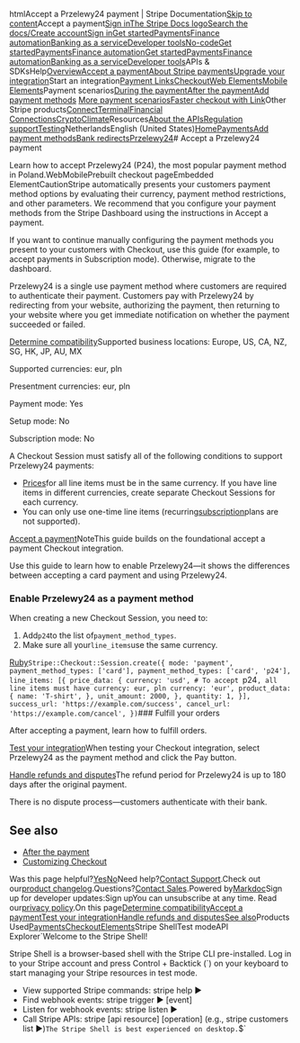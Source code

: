 htmlAccept a Przelewy24 payment | Stripe Documentation[Skip to content](#main-content)Accept a payment[Sign in](https://dashboard.stripe.com/login?redirect=https%3A%2F%2Fdocs.stripe.com%2Fpayments%2Fp24%2Faccept-a-payment)[The Stripe Docs logo](/)[Search the docs/](#)[Create account](https://dashboard.stripe.com/register)[Sign in](https://dashboard.stripe.com/login?redirect=https%3A%2F%2Fdocs.stripe.com%2Fpayments%2Fp24%2Faccept-a-payment)[Get started](/get-started)[Payments](/payments)[Finance automation](/finance-automation)[Banking as a service](/financial-services)[Developer tools](/development)[No-code](/no-code)[Get started](/get-started)[Payments](/payments)[Finance automation](/finance-automation)[](#)[Get started](/get-started)[Payments](/payments)[Finance automation](/finance-automation)[Banking as a service](/financial-services)[Developer tools](/development)[](#)APIs & SDKsHelp[Overview](/docs/payments)[Accept a payment](#)[About Stripe payments](#)[Upgrade your integration](/docs/payments/upgrades)Start an integration[Payment Links](#)[Checkout](#)[Web Elements](#)[Mobile Elements](#)Payment scenarios[During the payment](#)[After the payment](#)[Add payment methods](#)
[More payment scenarios](#)[Faster checkout with Link](#)Other Stripe products[Connect](#)[Terminal](#)[Financial Connections](#)[Crypto](#)[Climate](#)Resources[About the APIs](#)[Regulation support](#)[Testing](/docs/testing)NetherlandsEnglish (United States)[](#)[](#)[Home](/docs)[Payments](/docs/payments)[Add payment methods](/docs/payments/payment-methods/overview)[Bank redirects](/docs/payments/bank-redirects)[Przelewy24](/docs/payments/p24)# Accept a Przelewy24 payment

Learn how to accept Przelewy24 (P24), the most popular payment method in Poland.WebMobilePrebuilt checkout pageEmbedded ElementCautionStripe automatically presents your customers payment method options by evaluating their currency, payment method restrictions, and other parameters. We recommend that you configure your payment methods from the Stripe Dashboard using the instructions in Accept a payment.

If you want to continue manually configuring the payment methods you present to your customers with Checkout, use this guide (for example, to accept payments in Subscription mode). Otherwise, migrate to the dashboard.

Przelewy24 is a single use payment method where customers are required to authenticate their payment. Customers pay with Przelewy24 by redirecting from your website, authorizing the payment, then returning to your website where you get immediate notification on whether the payment succeeded or failed.

[Determine compatibility](#compatibility)Supported business locations: Europe, US, CA, NZ, SG, HK, JP, AU, MX

Supported currencies: eur, pln

Presentment currencies: eur, pln

Payment mode: Yes

Setup mode: No

Subscription mode: No

A Checkout Session must satisfy all of the following conditions to support Przelewy24 payments:

- [Prices](/api/prices)for all line items must be in the same currency. If you have line items in different currencies, create separate Checkout Sessions for each currency.
- You can only use one-time line items (recurring[subscription](/billing/subscriptions/creating)plans are not supported).

[Accept a payment](#accept-a-payment)NoteThis guide builds on the foundational accept a payment Checkout integration.

Use this guide to learn how to enable Przelewy24—it shows the differences between accepting a card payment and using Przelewy24.

### Enable Przelewy24 as a payment method

When creating a new Checkout Session, you need to:

1. Add`p24`to the list of`payment_method_types`.
2. Make sure all your`line_items`use the same currency.

[Ruby](#)`Stripe::Checkout::Session.create({
  mode: 'payment',
  payment_method_types: ['card'],
  payment_method_types: ['card', 'p24'],
  line_items: [{
    price_data: {
      currency: 'usd',
      # To accept `p24`, all line items must have currency: eur, pln
      currency: 'eur',
      product_data: {
        name: 'T-shirt',
      },
      unit_amount: 2000,
    },
    quantity: 1,
  }],
  success_url: 'https://example.com/success',
  cancel_url: 'https://example.com/cancel',
})`### Fulfill your orders

After accepting a payment, learn how to fulfill orders.

[Test your integration](#test-integration)When testing your Checkout integration, select Przelewy24 as the payment method and click the Pay button.

[Handle refunds and disputes](#refunds-and-disputes)The refund period for Przelewy24 is up to 180 days after the original payment.

There is no dispute process—customers authenticate with their bank.

## See also

- [After the payment](/payments/checkout/fulfill-orders)
- [Customizing Checkout](/payments/checkout/customization)

Was this page helpful?[Yes](#)[No](#)Need help?[Contact Support](https://support.stripe.com/).Check out our[product changelog](https://stripe.com/blog/changelog).Questions?[Contact Sales](https://stripe.com/contact/sales).Powered by[Markdoc](https://markdoc.dev)Sign up for developer updates:Sign upYou can unsubscribe at any time. Read our[privacy policy](https://stripe.com/privacy).On this page[Determine compatibility](#compatibility)[Accept a payment](#accept-a-payment)[Test your integration](#test-integration)[Handle refunds and disputes](#refunds-and-disputes)[See also](#see-also)Products Used[Payments](/payments)[Checkout](/payments/checkout)[Elements](/payments/elements)Stripe ShellTest modeAPI Explorer[](https://stripe.com/docs/stripe-cli#install)`Welcome to the Stripe Shell!

Stripe Shell is a browser-based shell with the Stripe CLI pre-installed. Log in to your
Stripe account and press Control + Backtick (`) on your keyboard to start managing your Stripe
resources in test mode.

- View supported Stripe commands: stripe help ▶️
- Find webhook events: stripe trigger ▶️ [event]
- Listen for webhook events: stripe listen ▶
- Call Stripe APIs: stripe [api resource] [operation] (e.g., stripe customers list ▶️)`The Stripe Shell is best experienced on desktop.`$`
